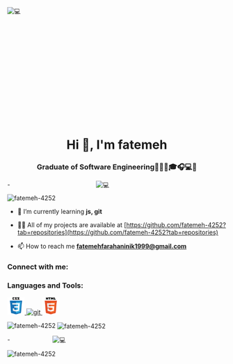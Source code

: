 
<img align="right" alt='💻' width="1000"  height="300" src="https://th.bing.com/th/id/OIP.YbjHU__GdwGEw6hfJC8wiAHaHa?rs=1&pid=ImgDetMain">


<br>



<h1 align="center">Hi 👋, I'm fatemeh</h1>
<h3 align="center">Graduate of Software Engineering👨🏻‍🎓🎓🎧💻📱</h3>
- <img align="right" alt='💻' width="300" src="https://media2.giphy.com/media/HzPtbOKyBoBFsK4hyc/giphy.webp?cid=790b7611q0x9268s1mbxem2iui1131io1ssozywqtsmy0wmo&ep=v1_gifs_search&rid=giphy.webp&ct=g">

<p align="left"> <img src="https://komarev.com/ghpvc/?username=fatemeh-4252&label=Profile%20views&color=0e75b6&style=flat" alt="fatemeh-4252" /> </p>

- 🌱 I’m currently learning **js, git**

- 👨‍💻 All of my projects are available at [https://github.com/fatemeh-4252?tab=repositories](https://github.com/fatemeh-4252?tab=repositories)

- 📫 How to reach me **fatemehfarahaninik1999@gmail.com**

<h3 align="left">Connect with me:</h3>
<p align="left">
</p>

<h3 align="left">Languages and Tools:</h3>

<p align="left"> <a href="https://www.w3schools.com/css/" target="_blank" rel="noreferrer"> <img src="https://raw.githubusercontent.com/devicons/devicon/master/icons/css3/css3-original-wordmark.svg" alt="css3" width="40" height="40"/> </a> <a href="https://git-scm.com/" target="_blank" rel="noreferrer"> <img src="https://www.vectorlogo.zone/logos/git-scm/git-scm-icon.svg" alt="git" width="40" height="40"/> </a> <a href="https://www.w3.org/html/" target="_blank" rel="noreferrer"> <img src="https://raw.githubusercontent.com/devicons/devicon/master/icons/html5/html5-original-wordmark.svg" alt="html5" width="40" height="40"/> </a> </p>

<p><img align="left" src="https://github-readme-stats.vercel.app/api/top-langs?username=fatemeh-4252&show_icons=true&locale=en&layout=compact" alt="fatemeh-4252" /></p>


<p>&nbsp;<img align="center" src="https://github-readme-stats.vercel.app/api?username=fatemeh-4252&show_icons=true&locale=en" alt="fatemeh-4252" /></p>
- <img align="right" alt='💻' width="400" height=""100 src="https://media4.giphy.com/media/RbDKaczqWovIugyJmW/200.webp?cid=790b76118h543igdn0qzmqc7wb4ja0owj93afhmsyy8twyyv&ep=v1_gifs_search&rid=200.webp&ct=g">

<p><img align="center" src="https://github-readme-streak-stats.herokuapp.com/?user=fatemeh-4252&" alt="fatemeh-4252" /></p>


